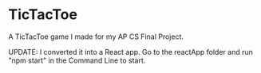 # TicTacToe
A TicTacToe game I made for my AP CS Final Project.

UPDATE: I converted it into a React app. Go to the reactApp folder and run "npm start" in the Command Line to start.
